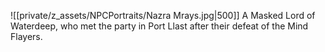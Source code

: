 ![[private/z_assets/NPCPortraits/Nazra Mrays.jpg|500]]
A Masked Lord of Waterdeep, who met the party in Port Llast after their defeat of the Mind Flayers.